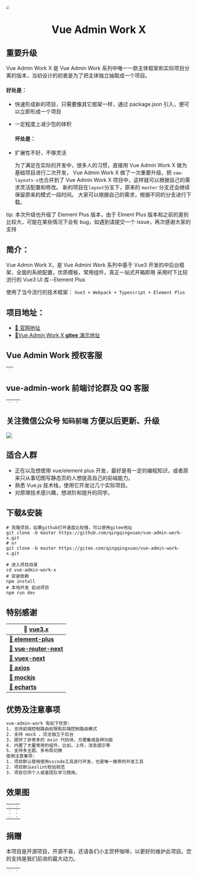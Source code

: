 <img src="http://qingqingxuan.gitee.io/img/logo.png" align="center" style="zoom: 50%"/>

<h1 align = "center">Vue Admin Work X</h1>

## 重要升级

Vue Admin Work X 是 Vue Admin Work 系列中唯一一款主体框架和实际项目分离的版本，当初设计的初衷是为了把主体独立抽取成一个项目。

#### 好处是：

- 快速形成新的项目，只需要像其它框架一样，通过 package.json 引入，便可以立即形成一个项目

- 一定程度上减少包的体积

  #### 坏处是：

* 扩展性不好，不够灵活

  为了满足在实际的开发中，很多人的习惯，直接用 Vue Admin Work X 做为基础项目进行二次开发，
  Vue Admin Work X 做了一次重要升级，把 `vaw-layouts-x`也合并到了 Vue Admin Work X 项目中，这样就可以根据自己的需求灵活配置和修改。
  新的项目在`layout`分支下，原来的 `master` 分支还会继续保留原来的模式一段时间。
  大家可以根据自己的需求，根据不同的分支进行下载。

tip: 本次升级也升级了 Element Plus 版本，由于 Elment Plus 版本和之前的差别比较大，可能在某些情况下会有 bug，如遇到请提交一个 issue，再次感谢大家的支持

## 简介：

Vue Admin Work X，是 Vue Admini Work 系列中基于 Vue3 开发的中后台框架，全面的系统配置，优质模板，常用组件，真正一站式开箱即用 采用时下比较流行的 Vue3 UI 库--Element Plus

使用了当今流行的技术框架： `Vue3 + Webpack + Typescript + Element Plus`

## 项目地址：

- [🎉 官网地址](http://qingqingxuan.gitee.io/work-p-site)
- [🎉Vue Admin Work X **gitee** 演示地址](http://qingqingxuan.gitee.io/vue-admin-work-x)

## Vue Admin Work 授权客服

| <img src="http://qingqingxuan.gitee.io/img/weixin-custom.jpeg" style="zoom:20%;" /> |
| :---------------------------------------------------------------------------------: |

## vue-admin-work 前端讨论群及 QQ 客服

| <img src="http://qingqingxuan.gitee.io/img/qq-custom.png" style="zoom:20%;" /> | <img src="http://qingqingxuan.gitee.io/img/qq-vip-group.png" style="zoom:20%;" /> |
| :----------------------------------------------------------------------------: | :-------------------------------------------------------------------------------: |

## 关注微信公众号 `知码前端` 方便以后更新、升级

<img src="http://qingqingxuan.gitee.io/img/wx-service.jpg" align="center"/>

## 适合人群

- 正在以及想使用 vue/element plus 开发，最好是有一定的编程知识，或者原来只从事切图写静态页的人想提高自己的前端能力。
- 熟悉 Vue.js 技术栈，使用它开发过几个实际项目。
- 对原理技术感兴趣，想进阶和提升的同学。

## 下载&安装

```shell
# 克隆项目，如果github打开速度比较慢，可以使用gitee地址
git clone -b master https://github.com/qingqingxuan/vue-admin-work-x.git
# or
git clone -b master https://gitee.com/qingqingxuan/vue-admin-work-x.git

# 进入项目目录
cd vue-admin-work-x
# 安装依赖
npm install
# 本地开发 启动项目
npm run dev
```

## 特别感谢

| **🚀 [vue3.x](https://cn.vuejs.org/)**                     |
| ---------------------------------------------------------- |
| **[🚀 element-plus]([网站快速成型工具)**                   |
| **[🚀 vue-router-next](https://next.router.vuejs.org/)**   |
| **[🚀 vuex-next](https://next.vuex.vuejs.org/)**           |
| **[🚀 axios](http://www.axios-js.com/)**                   |
| **[🚀 mockjs](http://mockjs.com/)**                        |
| **[🚀 echarts](https://echarts.apache.org/zh/index.html)** |

## 优势及注意事项

```tex
vue-admin-work 有如下优势:
1. 支持前端控制路由权限和后端控制路由模式
2. 支持 mock ，完全独立于后台
3. 提供了非常多的 mxin 代码块，方便集成各种功能
4. 内置了大量常用的组件，比如，上传，消息提示等
5. 支持多主题、多布局切换
使用注意事项:
1. 项目默认使用使用vscode工具进行开发，也是唯一推荐的开发工具
2. 项目默认eslint校验规范
3. 项目仅供个人或者团队学习商用。
```

## 效果图

| <img src="http://qingqingxuan.gitee.io/img/project-image-1.png" style="zoom:20%;" /> | <img src="http://qingqingxuan.gitee.io/img/project-image-2.jpg" style="zoom:20%;" /> |
| :----------------------------------------------------------------------------------: | ------------------------------------------------------------------------------------ |
| <img src="http://qingqingxuan.gitee.io/img/project-image-3.png" style="zoom:20%;" /> | <img src="http://qingqingxuan.gitee.io/img/project-image-4.png" style="zoom:20%;" /> |
| <img src="http://qingqingxuan.gitee.io/img/project-image-5.png" style="zoom:20%;" /> | <img src="http://qingqingxuan.gitee.io/img/project-image-6.png" style="zoom:20%;" /> |
| <img src="http://qingqingxuan.gitee.io/img/project-image-7.png" style="zoom:20%;" /> | <img src="http://qingqingxuan.gitee.io/img/project-image-8.png" style="zoom:20%;" /> |

## 捐赠

本项目是开源项目，开源不易，还请各们小主赏杯咖啡，以更好的维护此项目。您的支持是我们前进的最大动力。

| <img src="http://qingqingxuan.gitee.io/img/wx-donation.jpg" style="zoom:20%;" /> | <img src="http://qingqingxuan.gitee.io/img/ali-donation.jpg" style="zoom:20%;" /> |
| :------------------------------------------------------------------------------: | :-------------------------------------------------------------------------------: |
